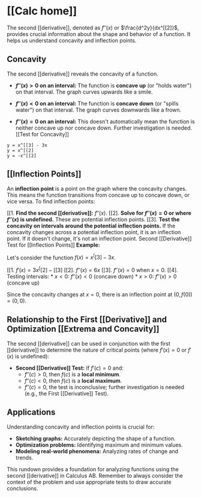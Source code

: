 # [[Calc home]]

The second [[derivative]], denoted as $f''(x)$ or $\frac{d^2y}{dx^[[2]}$, provides crucial information about the shape and behavior of a function.  It helps us understand concavity and inflection points.

## Concavity

The second [[derivative]] reveals the concavity of a function.

* **$f''(x) > 0$ on an interval:** The function is **concave up** (or "holds water") on that interval.  The graph curves upwards like a smile.

* **$f''(x) < 0$ on an interval:** The function is **concave down** (or "spills water") on that interval. The graph curves downwards like a frown.

* **$f''(x) = 0$ on an interval:** This doesn't automatically mean the function is neither concave up nor concave down.  Further investigation is needed. [[Test for Concavity]]

```desmos-graph
y = x^[[3] - 3x
y = x^[[2]
y = -x^[[2]
```

## [[Inflection Points]] 
An **inflection point** is a point on the graph where the concavity changes.  This means the function transitions from concave up to concave down, or vice versa.  To find inflection points:

[[1. **Find the second [[derivative]]:** $f''(x)$.
[[2]. **Solve for $f''(x) = 0$ or where $f''(x)$ is undefined.**  These are potential inflection points.
[[3]. **Test the concavity on intervals around the potential inflection points.** If the concavity changes across a potential inflection point, it is an inflection point. If it doesn't change, it's not an inflection point. Second [[Derivative]] Test for [[Inflection Points]] 
**Example:**

Let's consider the function $f(x) = x^[[3] - 3x$.

[[1. $f'(x) = 3x^[[2] - [[3]$
[[2]. $f''(x) = 6x$
[[3]. $f''(x) = 0$ when $x = 0$.
[[4]. Testing intervals:
    * $x < 0$: $f''(x) < 0$ (concave down)
    * $x > 0$: $f''(x) > 0$ (concave up)

Since the concavity changes at $x = 0$, there is an inflection point at $(0, f(0)) = (0, 0)$.


## Relationship to the First [[Derivative]] and Optimization [[Extrema and Concavity]]

The second [[derivative]] can be used in conjunction with the first [[derivative]] to determine the nature of critical points (where $f'(x) = 0$ or $f'(x)$ is undefined):

* **Second [[Derivative]] Test:** If $f'(c) = 0$ and:
    * $f''(c) > 0$, then $f(c)$ is a **local minimum**.
    * $f''(c) < 0$, then $f(c)$ is a **local maximum**.
    * $f''(c) = 0$, the test is inconclusive; further investigation is needed (e.g., the First [[Derivative]] Test).


## Applications

Understanding concavity and inflection points is crucial for:

* **Sketching graphs:** Accurately depicting the shape of a function.
* **Optimization problems:** Identifying maximum and minimum values.
* **Modeling real-world phenomena:** Analyzing rates of change and trends.


This rundown provides a foundation for analyzing functions using the second [[derivative]] in Calculus AB.  Remember to always consider the context of the problem and use appropriate tests to draw accurate conclusions.
